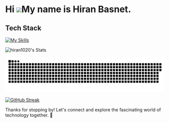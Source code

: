  Hi ![](https://user-images.githubusercontent.com/18350557/176309783-0785949b-9127-417c-8b55-ab5a4333674e.gif)My name is Hiran Basnet.
=======================================================================================================================================
## Tech Stack
[![My Skills](https://skillicons.dev/icons?i=html,css,js,react,rails,vercel)](https://skillicons.dev)

![hiran1020's Stats](https://github-readme-stats-qtg8.vercel.app/api?username=hiran1020&show_icons=true&theme=radical)

<picture>
  <source media="(prefers-color-scheme: dark)" srcset="https://raw.githubusercontent.com/hiran1020/hiran1020/output/github-contribution-grid-snake-dark.svg">
  <source media="(prefers-color-scheme: light)" srcset="https://raw.githubusercontent.com/hiran1020/hiran1020/output/github-contribution-grid-snake.svg">
  <img alt="github contribution grid snake animation" src="https://raw.githubusercontent.com/hiran1020/hiran1020/output/github-contribution-grid-snake.svg">
</picture>

  [![GitHub Streak](https://github-readme-streak-stats.herokuapp.com/?user=hiran1020&show_icons=true&theme=radical)](https://git.io/streak-stats)
  
Thanks for stopping by! Let's connect and explore the fascinating world of technology together. :rocket:

